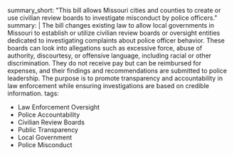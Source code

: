 summary_short: "This bill allows Missouri cities and counties to create or use civilian review boards to investigate misconduct by police officers."
summary: |
  The bill changes existing law to allow local governments in Missouri to establish or utilize civilian review boards or oversight entities dedicated to investigating complaints about police officer behavior. These boards can look into allegations such as excessive force, abuse of authority, discourtesy, or offensive language, including racial or other discrimination. They do not receive pay but can be reimbursed for expenses, and their findings and recommendations are submitted to police leadership. The purpose is to promote transparency and accountability in law enforcement while ensuring investigations are based on credible information.
tags:
  - Law Enforcement Oversight
  - Police Accountability
  - Civilian Review Boards
  - Public Transparency
  - Local Government
  - Police Misconduct
